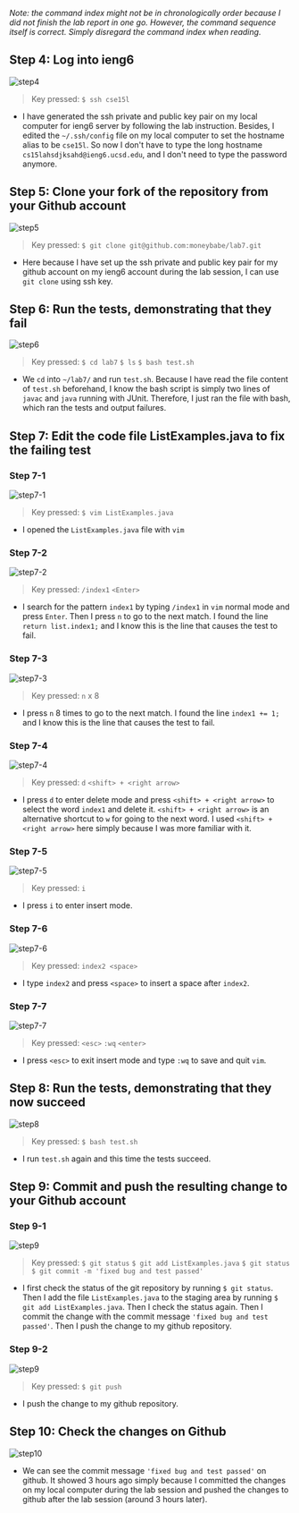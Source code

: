 *Note: the command index might not be in chronologically order because I did not finish the lab report in one go. However, the command sequence itself is correct. Simply disregard the command index when reading.*
## Step 4: Log into ieng6
![step4](images/step4.png)
> Key pressed: 
`$ ssh cse15l`
- I have generated the ssh private and public key pair on my local computer for ieng6 server by following the lab instruction. Besides, I edited the `~/.ssh/config` file on my local computer to set the hostname alias to be `cse15l`. So now I don't have to type the long hostname `cs15lahsdjksahd@ieng6.ucsd.edu`, and I don't need to type the password anymore.

## Step 5: Clone your fork of the repository from your Github account
![step5](images/step5.png)
> Key pressed: 
`$ git clone git@github.com:moneybabe/lab7.git`
- Here because I have set up the ssh private and public key pair for my github account on my ieng6 account during the lab session, I can use `git clone` using ssh key.

## Step 6: Run the tests, demonstrating that they fail
![step6](images/step6.png)
> Key pressed: 
`$ cd lab7`
`$ ls`
`$ bash test.sh`
- We `cd` into `~/lab7/` and run `test.sh`. Because I have read the file content of `test.sh` beforehand, I know the bash script is simply two lines of `javac` and `java` running with JUnit. Therefore, I just ran the file with bash, which ran the tests and output failures.

## Step 7: Edit the code file ListExamples.java to fix the failing test
### Step 7-1
![step7-1](images/step7-1.png)
> Key pressed: 
`$ vim ListExamples.java`
- I opened the `ListExamples.java` file with `vim`

### Step 7-2
![step7-2](images/step7-2.png)
> Key pressed: 
`/index1` `<Enter>`
- I search for the pattern `index1` by typing `/index1` in `vim` normal mode and press `Enter`. Then I press `n` to go to the next match. I found the line `return list.index1;` and I know this is the line that causes the test to fail.

### Step 7-3
![step7-3](images/step7-3.png)
> Key pressed:
`n` x 8
- I press `n` 8 times to go to the next match. I found the line `index1 += 1;` and I know this is the line that causes the test to fail.

### Step 7-4
![step7-4](images/step7-4.png)
> Key pressed:
`d` `<shift> + <right arrow>`
- I press `d` to enter delete mode and press `<shift> + <right arrow>` to select the word `index1` and delete it. `<shift> + <right arrow>` is an alternative shortcut to `w` for going to the next word. I used `<shift> + <right arrow>` here simply because I was more familiar with it.

### Step 7-5
![step7-5](images/step7-5.png)
> Key pressed:
`i`
- I press `i` to enter insert mode.

### Step 7-6
![step7-6](images/step7-6.png)
> Key pressed:
`index2 <space>` 
- I type `index2` and press `<space>` to insert a space after `index2`.

### Step 7-7
![step7-7](images/step7-7.png)
> Key pressed:
`<esc>` `:wq` `<enter>`
- I press `<esc>` to exit insert mode and type `:wq` to save and quit `vim`.

## Step 8: Run the tests, demonstrating that they now succeed
![step8](images/step8.png)
> Key pressed: 
`$ bash test.sh`
- I run `test.sh` again and this time the tests succeed.

## Step 9: Commit and push the resulting change to your Github account
### Step 9-1
![step9](images/step9-1.png)
> Key pressed: 
`$ git status`
`$ git add ListExamples.java`
`$ git status`
`$ git commit -m 'fixed bug and test passed'`
- I first check the status of the git repository by running `$ git status`. Then I add the file `ListExamples.java` to the staging area by running `$ git add ListExamples.java`. Then I check the status again. Then I commit the change with the commit message `'fixed bug and test passed'`. Then I push the change to my github repository.

### Step 9-2
![step9](images/step9-2.png)
> Key pressed: 
`$ git push`
- I push the change to my github repository.

## Step 10: Check the changes on Github
![step10](images/step10.png)
- We can see the commit message `'fixed bug and test passed'` on github. It showed 3 hours ago simply because I committed the changes on my local computer during the lab session and pushed the changes to github after the lab session (around 3 hours later).